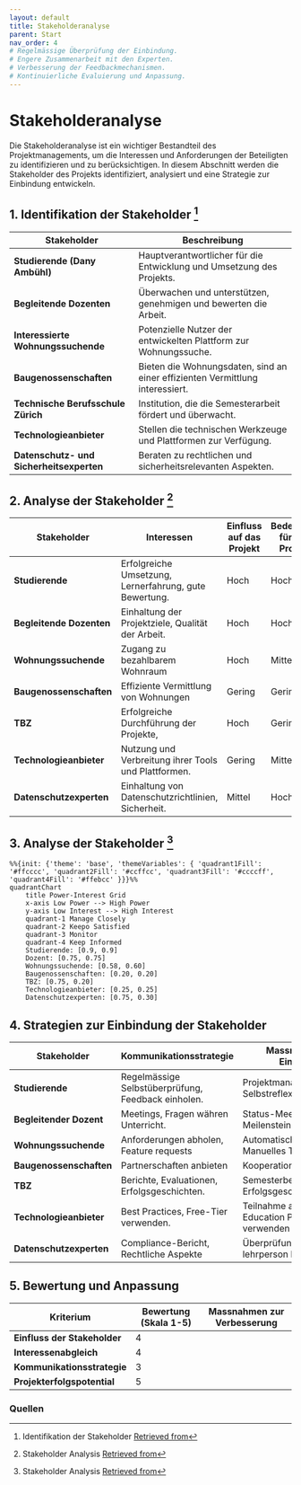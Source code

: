 ```yaml
---
layout: default
title: Stakeholderanalyse
parent: Start
nav_order: 4
# Regelmässige Überprüfung der Einbindung.
# Engere Zusammenarbeit mit den Experten.
# Verbesserung der Feedbackmechanismen.
# Kontinuierliche Evaluierung und Anpassung.
---
```


# Stakeholderanalyse

Die Stakeholderanalyse ist ein wichtiger Bestandteil des Projektmanagements, um die Interessen und Anforderungen der Beteiligten zu identifizieren und zu berücksichtigen.
In diesem Abschnitt werden die Stakeholder des Projekts identifiziert, analysiert und eine Strategie zur Einbindung entwickeln.

## 1. Identifikation der Stakeholder [^1]

| Stakeholder                    | Beschreibung                                                         |
|--------------------------------|----------------------------------------------------------------      |
| **Studierende (Dany Ambühl)**  | Hauptverantwortlicher für die Entwicklung und Umsetzung des Projekts.|
| **Begleitende Dozenten**        | Überwachen und unterstützen, genehmigen und bewerten die Arbeit.    |
| **Interessierte Wohnungssuchende** | Potenzielle Nutzer der entwickelten Plattform zur Wohnungssuche. |
| **Baugenossenschaften** | Bieten die Wohnungsdaten, sind an einer effizienten Vermittlung interessiert.|
| **Technische Berufsschule Zürich** | Institution, die die Semesterarbeit fördert und überwacht.       |
| **Technologieanbieter** | Stellen die technischen Werkzeuge und Plattformen zur Verfügung.            |
| **Datenschutz- und Sicherheitsexperten** | Beraten zu rechtlichen und sicherheitsrelevanten Aspekten. |

## 2. Analyse der Stakeholder [^2]

| Stakeholder                    | Interessen                                                    | Einfluss auf das Projekt  | Bedeutung für das Projekt |
|--------------------------------|----------------------------------------------------------------|--------------------------|---------------------------|
| **Studierende**                | Erfolgreiche Umsetzung, Lernerfahrung, gute Bewertung.         | Hoch                     | Hoch                      |
| **Begleitende Dozenten**       | Einhaltung der Projektziele, Qualität der Arbeit.              | Hoch                     | Hoch                      |
| **Wohnungssuchende**           | Zugang zu bezahlbarem Wohnraum                                 | Hoch                     | Mittel                    |
| **Baugenossenschaften**        | Effiziente Vermittlung von Wohnungen                           | Gering                   | Gering                    |
| **TBZ**                        | Erfolgreiche Durchführung der Projekte,                        | Hoch                     | Gering                    |
| **Technologieanbieter**        | Nutzung und Verbreitung ihrer Tools und Plattformen.           | Gering                   | Mittel                    |
| **Datenschutzexperten**        | Einhaltung von Datenschutzrichtlinien, Sicherheit.             | Mittel                   | Hoch                      |

## 3. Analyse der Stakeholder [^2]

```mermaid
%%{init: {'theme': 'base', 'themeVariables': { 'quadrant1Fill': '#ffcccc', 'quadrant2Fill': '#ccffcc', 'quadrant3Fill': '#ccccff', 'quadrant4Fill': '#ffebcc' }}}%%
quadrantChart
    title Power-Interest Grid
    x-axis Low Power --> High Power
    y-axis Low Interest --> High Interest
    quadrant-1 Manage Closely
    quadrant-2 Keepo Satisfied
    quadrant-3 Monitor
    quadrant-4 Keep Informed
    Studierende: [0.9, 0.9]
    Dozent: [0.75, 0.75]
    Wohnungssuchende: [0.58, 0.60]
    Baugenossenschaften: [0.20, 0.20]
    TBZ: [0.75, 0.20]
    Technologieanbieter: [0.25, 0.25]
    Datenschutzexperten: [0.75, 0.30]
```

## 4. Strategien zur Einbindung der Stakeholder

| Stakeholder                    | Kommunikationsstrategie                                        | Massnahmen zur Einbindung                       |
|--------------------------------|----------------------------------------------------------------|-------------------------------------------------|
| **Studierende**                | Regelmässige Selbstüberprüfung, Feedback einholen.             | Projektmanagement, Selbstreflexion.             |
| **Begleitender Dozent**        | Meetings, Fragen währen Unterricht.                            | Status-Meetings, Meilenstein-Sitzungen          |
| **Wohnungssuchende**           | Anforderungen abholen, Feature requests                        | Automatisches und Manuelles Testing, Umfrage.   |
| **Baugenossenschaften**        | Partnerschaften anbieten                                       | Kooperationsvereinbarungen                      |
| **TBZ**                        | Berichte, Evaluationen, Erfolgsgeschichten.                    | Semesterbericht, Erfolgsgeschichten teilen.     |
| **Technologieanbieter**        | Best Practices, Free-Tier verwenden.                           | Teilnahme an Webinar, Education Program verwenden |
| **Datenschutzexperten**        | Compliance-Bericht, Rechtliche Aspekte                         | Überprüfungen, mit lehrperson besprechen        |

## 5. Bewertung und Anpassung

| Kriterium                      | Bewertung (Skala 1-5) | Massnahmen zur Verbesserung               |
|--------------------------------|-----------------------|-------------------------------------------|
| **Einfluss der Stakeholder**   | 4                     |     |
| **Interessenabgleich**         | 4                     |     |
| **Kommunikationsstrategie**    | 3                     |     |
| **Projekterfolgspotential**    | 5                     |  |

### Quellen

[^1]: Identifikation der Stakeholder [Retrieved from](https://www.smartsheet.com/definitive-guide-stakeholder-management)
[^2]: Stakeholder Analysis [Retrieved from](https://www.mindtools.com/aol0rms/stakeholder-analysis)
[^3]: Stakeholder Mapping [Retrieved from](https://www.projectmanager.com/blog/stakeholder-mapping-guide)
